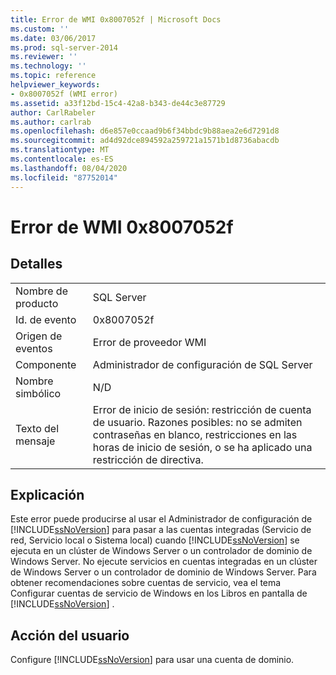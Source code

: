 ```yaml
---
title: Error de WMI 0x8007052f | Microsoft Docs
ms.custom: ''
ms.date: 03/06/2017
ms.prod: sql-server-2014
ms.reviewer: ''
ms.technology: ''
ms.topic: reference
helpviewer_keywords:
- 0x8007052f (WMI error)
ms.assetid: a33f12bd-15c4-42a8-b343-de44c3e87729
author: CarlRabeler
ms.author: carlrab
ms.openlocfilehash: d6e857e0ccaad9b6f34bbdc9b88aea2e6d7291d8
ms.sourcegitcommit: ad4d92dce894592a259721a1571b1d8736abacdb
ms.translationtype: MT
ms.contentlocale: es-ES
ms.lasthandoff: 08/04/2020
ms.locfileid: "87752014"
---
```

# <a name="wmi-error-0x8007052f"></a>Error de WMI 0x8007052f
    
## <a name="details"></a>Detalles  
  
|||  
|-|-|  
|Nombre de producto|SQL Server|  
|Id. de evento|0x8007052f|  
|Origen de eventos|Error de proveedor WMI|  
|Componente|Administrador de configuración de SQL Server|  
|Nombre simbólico|N/D|  
|Texto del mensaje|Error de inicio de sesión: restricción de cuenta de usuario. Razones posibles: no se admiten contraseñas en blanco, restricciones en las horas de inicio de sesión, o se ha aplicado una restricción de directiva.|  
  
## <a name="explanation"></a>Explicación  
 Este error puede producirse al usar el Administrador de configuración de [!INCLUDE[ssNoVersion](../includes/ssnoversion-md.md)] para pasar a las cuentas integradas (Servicio de red, Servicio local o Sistema local) cuando [!INCLUDE[ssNoVersion](../includes/ssnoversion-md.md)] se ejecuta en un clúster de Windows Server o un controlador de dominio de Windows Server. No ejecute servicios en cuentas integradas en un clúster de Windows Server o un controlador de dominio de Windows Server. Para obtener recomendaciones sobre cuentas de servicio, vea el tema Configurar cuentas de servicio de Windows en los Libros en pantalla de [!INCLUDE[ssNoVersion](../includes/ssnoversion-md.md)] .  
  
## <a name="user-action"></a>Acción del usuario  
 Configure [!INCLUDE[ssNoVersion](../includes/ssnoversion-md.md)] para usar una cuenta de dominio.  
  
  
